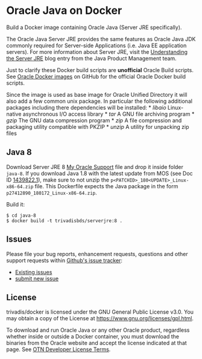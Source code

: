Oracle Java on Docker
=====
Build a Docker image containing Oracle Java (Server JRE specifically).

The Oracle Java Server JRE provides the same features as Oracle Java JDK commonly required for Server-side Applications (i.e. Java EE application servers). For more information about Server JRE, visit the [Understanding the Server JRE](https://blogs.oracle.com/java-platform-group/understanding-the-server-jre) blog entry from the Java Product Management team.

Just to clarify these Docker build scripts are **unofficial** Oracle Build scripts. See [Oracle Docker images](https://github.com/oracle/docker-images) on GitHub for the official Oracle Docker build scripts.

Since the image is used as base image for Oracle Unified Directory it will also add a few common unix package. In particular the following additional packages including there dependencies will be installed:
    * *libaio* Linux-native asynchronous I/O access library
    * *tar* A GNU file archiving program
    * *gzip* The GNU data compression program
    * *zip* A file compression and packaging utility compatible with PKZIP
    * *unzip* A utility for unpacking zip files
 
## Java 8
Download Server JRE 8 [My Oracle Support](https://updates.oracle.com/ARULink/PatchDetails/process_form?patch_num=27412890) file and drop it inside folder `java-8`. If you download Java 1.8 with the latest update from MOS (see Doc ID [1439822.1](https://support.oracle.com/epmos/faces/DocumentDisplay?id=1439822.1)), make sure to not unzip the `p<PATCHID>_180<UPDATE>_Linux-x86-64.zip` file. This Dockerfile expects the Java package in the form `p27412890_180172_Linux-x86-64.zip`.

Build it:

```
$ cd java-8
$ docker build -t trivadisbds/serverjre:8 .
```

## Issues
Please file your bug reports, enhancement requests, questions and other support requests within [Github's issue tracker](https://help.github.com/articles/about-issues/):

* [Existing issues](https://github.com/TrivadisDocker/OracleJava/issues)
* [submit new issue](https://github.com/TrivadisDocker/OracleJava/issues/new)

## License
trivadis/docker is licensed under the GNU General Public License v3.0. You may obtain a copy of the License at <https://www.gnu.org/licenses/gpl.html>.

To download and run Oracle Java or any other Oracle product, regardless whether inside or outside a Docker container, you must download the binaries from the Oracle website and accept the license indicated at that page. See [OTN Developer License Terms](http://www.oracle.com/technetwork/licenses/standard-license-152015.html).